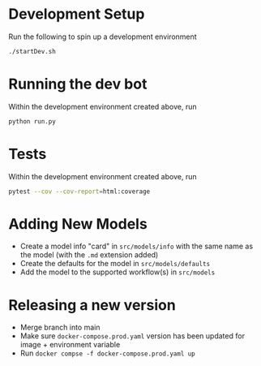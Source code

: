 # Development Setup
Run the following to spin up a development environment
```bash
./startDev.sh
```

# Running the dev bot
Within the development environment created above, run
```bash
python run.py
```

# Tests
Within the development environment created above, run
```bash
pytest --cov --cov-report=html:coverage
```

# Adding New Models
* Create a model info "card" in `src/models/info` with the same name as the model (with the `.md` extension added)
* Create the defaults for the model in `src/models/defaults`
* Add the model to the supported workflow(s) in `src/models`

# Releasing a new version
* Merge branch into main
* Make sure `docker-compose.prod.yaml` version has been updated for image + environment variable
* Run `docker compse -f docker-compose.prod.yaml up`